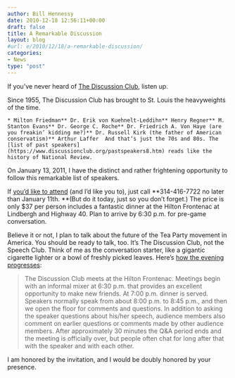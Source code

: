 ```yaml
---
author: Bill Hennessy
date: 2010-12-18 12:56:11+00:00
draft: false
title: A Remarkable Discussion
layout: blog
#url: e/2010/12/18/a-remarkable-discussion/
categories:
- News
type: "post"
---
```


If you’ve never heard of [The Discussion Club](https://www.discussionclub.org/index.html), listen up. 

 

Since 1955, The Discussion Club has brought to St. Louis the heavyweights of the time.

 

    * Milton Friedman** Dr. Erik von Kuehnelt-Leddihn** Henry Regner** M. Stanton Evans** Dr. George C. Roche** Dr. Friedrich A. Von Haye (are you freakin’ kidding me?)** Dr. Russell Kirk (the father of American conservatism)** Arthur Laffer  And that’s just the 70s and 80s. The [list of past speakers](https://www.discussionclub.org/pastspeakers8.htm) reads like the history of National Review.  

On January 13, 2011, I have the distinct and rather frightening opportunity to follow this remarkable list of speakers.

 

If [you’d like to attend](https://www.discussionclub.org/howtoattend8.htm) (and I’d like you to), just call **314-416-7722 no later than January 11th. **(But do it today, just so you don’t forget.) The price is only $37 per person includes a fantastic dinner at the Hilton Frontenac at Lindbergh and Highway 40. Plan to arrive by 6:30 p.m. for pre-game conversation.

 

Believe it or not, I plan to talk about the future of the Tea Party movement in America. You should be ready to talk, too. It’s The Discussion Club, not the Speech Club. Think of me as the conversation starter, like a gigantic cigarette lighter or a bowl of freshly picked leaves. Here’s [how the evening progresses](https://www.discussionclub.org/aboutus8.htm):

 

>   
> 
> The Discussion Club meets at the Hilton Frontenac. Meetings begin with an informal mixer at 6:30 p.m. that provides an excellent opportunity to make new friends. At 7:00 p.m. dinner is served. Speakers normally speak from about 8:00 p.m. to 8:45 p.m., and then we open the floor for comments and questions. In addition to asking the speaker questions about his/her speech, audience members also comment on earlier questions or comments made by other audience members. After approximately 30 minutes the Q&A period ends and the meeting is officially over, but people often chat for long after that with the speaker and with each other.
> 
> 

 

I am honored by the invitation, and I would be doubly honored by your presence.
